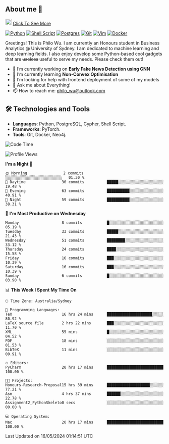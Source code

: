 ## About me 🤗

<a href="#"><img src="https://media.giphy.com/media/hvRJCLFzcasrR4ia7z/giphy.gif" width="20px" height="20px"></a> [Click To See More](https://philowu.notion.site/philowu/Philo-Hao-Wu-8bc7b2a81217493399d7db22df70fbfd)

[![Python](https://img.shields.io/badge/python-3670A0?style=for-the-badge&logo=python&logoColor=ffdd54)](#)
[![Shell Script](https://img.shields.io/badge/shell_script-%23121011.svg?style=for-the-badge&logo=gnu-bash&logoColor=white)](#)
[![Postgres](https://img.shields.io/badge/postgres-%23316192.svg?style=for-the-badge&logo=postgresql&logoColor=white)](#)
[![Git](https://img.shields.io/badge/git-%23F05033.svg?style=for-the-badge&logo=git&logoColor=white)](#)
[![Vim](https://img.shields.io/badge/VIM-%2311AB00.svg?style=for-the-badge&logo=vim&logoColor=white)](#)
[![Docker](https://img.shields.io/badge/docker-%230db7ed.svg?style=for-the-badge&logo=docker&logoColor=white)](#)

Greetings! This is Philo Wu. I am currently an Honours student in Business Analytics \@ University of Sydney. I am dedicated to machine learning and deep learning fields. I also enjoy develop some Python-based cool gadgets that are ~~useless~~ useful to serve my needs. Please check them out!

- 🔭 I’m currently working on **Early Fake News Detection using GNN**
- 🌱 I’m currently learning **Non-Convex Optimisation**
- 🤔 I’m looking for help with frontend deployment of some of my models
- 💬 Ask me about Everything!
- 📫 How to reach me: philo_wu@outlook.com

## 🛠 Technologies and Tools
- **Languages**: Python, PostgreSQL, Cypher, Shell Script.
- **Frameworks**: PyTorch.
- **Tools**: Git, Docker, Neo4j.

<!--START_SECTION:waka-->
![Code Time](http://img.shields.io/badge/Code%20Time-153%20hrs%2032%20mins-blue)

![Profile Views](http://img.shields.io/badge/Profile%20Views-0-blue)

**I'm a Night 🦉** 

```text
🌞 Morning                2 commits           ░░░░░░░░░░░░░░░░░░░░░░░░░   01.30 % 
🌆 Daytime                30 commits          █████░░░░░░░░░░░░░░░░░░░░   19.48 % 
🌃 Evening                63 commits          ██████████░░░░░░░░░░░░░░░   40.91 % 
🌙 Night                  59 commits          ██████████░░░░░░░░░░░░░░░   38.31 % 
```
📅 **I'm Most Productive on Wednesday** 

```text
Monday                   8 commits           █░░░░░░░░░░░░░░░░░░░░░░░░   05.19 % 
Tuesday                  33 commits          █████░░░░░░░░░░░░░░░░░░░░   21.43 % 
Wednesday                51 commits          ████████░░░░░░░░░░░░░░░░░   33.12 % 
Thursday                 24 commits          ████░░░░░░░░░░░░░░░░░░░░░   15.58 % 
Friday                   16 commits          ███░░░░░░░░░░░░░░░░░░░░░░   10.39 % 
Saturday                 16 commits          ███░░░░░░░░░░░░░░░░░░░░░░   10.39 % 
Sunday                   6 commits           █░░░░░░░░░░░░░░░░░░░░░░░░   03.90 % 
```


📊 **This Week I Spent My Time On** 

```text
🕑︎ Time Zone: Australia/Sydney

💬 Programming Languages: 
TeX                      16 hrs 24 mins      ████████████████████░░░░░   80.92 % 
LaTeX source file        2 hrs 22 mins       ███░░░░░░░░░░░░░░░░░░░░░░   11.70 % 
XML                      55 mins             █░░░░░░░░░░░░░░░░░░░░░░░░   04.52 % 
PDF                      18 mins             ░░░░░░░░░░░░░░░░░░░░░░░░░   01.53 % 
BibTeX                   11 mins             ░░░░░░░░░░░░░░░░░░░░░░░░░   00.91 % 

🔥 Editors: 
PyCharm                  20 hrs 17 mins      █████████████████████████   100.00 % 

🐱‍💻 Projects: 
Honours-Research-Proposal15 hrs 39 mins      ███████████████████░░░░░░   77.21 % 
Asm                      4 hrs 37 mins       ██████░░░░░░░░░░░░░░░░░░░   22.78 % 
Assignment2_PythonSkeleto0 secs              ░░░░░░░░░░░░░░░░░░░░░░░░░   00.00 % 

💻 Operating System: 
Mac                      20 hrs 17 mins      █████████████████████████   100.00 % 
```


 Last Updated on 16/05/2024 01:14:51 UTC
<!--END_SECTION:waka-->
